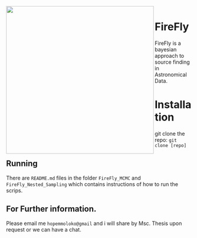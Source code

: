 
<image src="firefly.gif" width="400" align="left"/> 

# FireFly
FireFly is a bayesian approach to source finding in Astronomical Data.





# Installation

git clone the repo: `git clone [repo]`


## Running 

There are `README.md` files in the folder `FireFly_MCMC` and `FireFly_Nested_Sampling` which contains instructions of how to run the scrips.

## For Further information.

Please email me `hopemmoloko@gmail` and i will share by Msc. Thesis upon request or we can have a chat.



